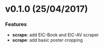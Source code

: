 # v0.1.0 (25/04/2017)

### Features

* **scrape**: add EIC-Book and EIC-AV scraper
* **scrape**: add basic poster cropping